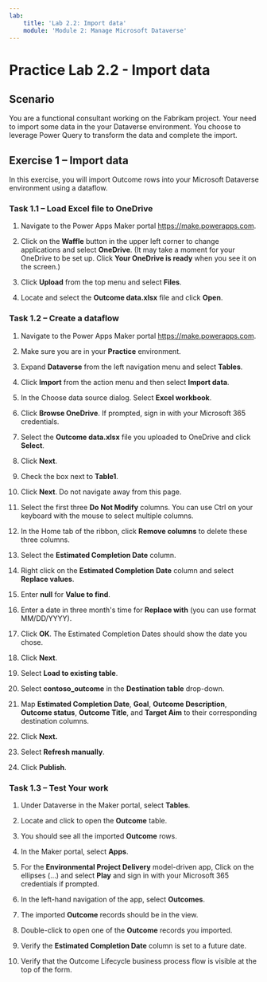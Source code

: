 ```yaml
---
lab:
    title: 'Lab 2.2: Import data'
    module: 'Module 2: Manage Microsoft Dataverse'
---
```


# Practice Lab 2.2 - Import data

## Scenario

You are a functional consultant working on the Fabrikam project. Your need to import some data in the your Dataverse environment. You choose to leverage Power Query to transform the data and complete the import.

## Exercise 1 – Import data

In this exercise, you will import Outcome rows into your Microsoft Dataverse environment using a dataflow.

### Task 1.1 – Load Excel file to OneDrive

1. Navigate to the Power Apps Maker portal <https://make.powerapps.com>.

1. Click on the **Waffle** button in the upper left corner to change applications and select **OneDrive**. (It may take a moment for your OneDrive to be set up. Click **Your OneDrive is ready** when you see it on the screen.)

1. Click **Upload** from the top menu and select **Files**.

1. Locate and select the **Outcome data.xlsx** file and click **Open**.

### Task 1.2 – Create a dataflow

1. Navigate to the Power Apps Maker portal <https://make.powerapps.com>.

1. Make sure you are in your **Practice** environment.

1. Expand **Dataverse** from the left navigation menu and select **Tables**.

1. Click **Import** from the action menu and then select **Import data**.

1. In the Choose data source dialog. Select **Excel workbook**.

1. Click **Browse OneDrive**. If prompted, sign in with your Microsoft 365 credentials.

1. Select the **Outcome data.xlsx** file you uploaded to OneDrive and click **Select**.

1. Click **Next**.

1. Check the box next to **Table1**.

1. Click **Next**. Do not navigate away from this page.

1. Select the first three **Do Not Modify** columns. You can use Ctrl on your keyboard with the mouse to select multiple columns.

1. In the Home tab of the ribbon, click **Remove columns** to delete these three columns.

1. Select the **Estimated Completion Date** column.

1. Right click on the **Estimated Completion Date** column and select **Replace values**.

1. Enter **null** for **Value to find**.

1. Enter a date in three month's time for **Replace with** (you can use format MM/DD/YYYY).  

1. Click **OK**. The Estimated Completion Dates should show the date you chose.

1. Click **Next**.

1. Select **Load to existing table**.

1. Select **contoso_outcome** in the **Destination table** drop-down.

1. Map **Estimated Completion Date**, **Goal**, **Outcome Description**, **Outcome status**, **Outcome Title**,  and **Target Aim** to their corresponding destination columns.

1. Click **Next.**

1. Select **Refresh manually**.

1. Click **Publish**.

### Task 1.3 – Test Your work

1. Under Dataverse in the Maker portal, select **Tables**.

1. Locate and click to open the **Outcome** table.

1. You should see all the imported **Outcome** rows.

1. In the Maker portal, select **Apps**.

1. For the **Environmental Project Delivery** model-driven app, Click on the ellipses (...) and select **Play** and sign in with your Microsoft 365 credentials if prompted.

1. In the left-hand navigation of the app, select **Outcomes**.

1. The imported **Outcome** records should be in the view.

1. Double-click to open one of the **Outcome** records you imported.

1. Verify the **Estimated Completion Date** column is set to a future date.

1. Verify that the Outcome Lifecycle business process flow is visible at the top of the form.
